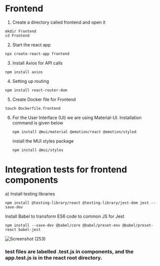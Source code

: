 # Frontend
1) Create a directory called frontend and open it
```shell
mkdir Frontend
cd Frontend
```
   
2) Start the react app
```shell
npx create-react-app frontend
```

3) Install Axios for API calls
```shell
npm install axios
```

4) Setting up routing
```shell
npm install react-router-dom
```
5) Create Docker file for Frontend
```shell
touch Dockerfile.frontend
```

6) For the User Interface (UI) we are using Material-UI. Installation command is given below
   ```shell
   npm install @mui/material @emotion/react @emotion/styled
   ```
    install the MUI styles package

   ```shell
   npm install @mui/styles
   ```
# Integration tests for frontend components

a) Install testing libraries
```shell
npm install @testing-library/react @testing-library/jest-dom jest --save-dev
```
Install Babel to transform ES6 code to common JS for Jest
```shell
npm install --save-dev @babel/core @babel/preset-env @babel/preset-react babel-jest
```

![Screenshot (253)](https://github.com/KNyathi/DataParser/assets/124944851/147059eb-5582-4982-90e5-e8790e577b2c)

### test files are labelled .test.js in components, and the app.test.js is in the react root directory.

